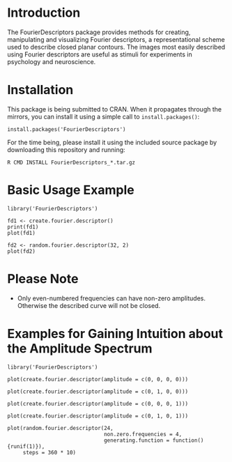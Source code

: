 # Introduction
The FourierDescriptors package provides methods for creating, manipulating and visualizing Fourier descriptors, a representational scheme used to describe closed planar contours. The images most easily described using Fourier descriptors are useful as stimuli for experiments in psychology and neuroscience.

# Installation
This package is being submitted to CRAN. When it propagates through the mirrors, you can install it using a simple call to `install.packages()`:

    install.packages('FourierDescriptors')

For the time being, please install it using the included source package by downloading this repository and running:

    R CMD INSTALL FourierDescriptors_*.tar.gz

# Basic Usage Example
    library('FourierDescriptors')
    
    fd1 <- create.fourier.descriptor()
    print(fd1)
    plot(fd1)
    
    fd2 <- random.fourier.descriptor(32, 2)
    plot(fd2)

# Please Note
* Only even-numbered frequencies can have non-zero amplitudes. Otherwise the described curve will not be closed.

# Examples for Gaining Intuition about the Amplitude Spectrum
    library('FourierDescriptors')
    
    plot(create.fourier.descriptor(amplitude = c(0, 0, 0, 0)))
    
    plot(create.fourier.descriptor(amplitude = c(0, 1, 0, 0)))
    
    plot(create.fourier.descriptor(amplitude = c(0, 0, 0, 1)))
    
    plot(create.fourier.descriptor(amplitude = c(0, 1, 0, 1)))
    
    plot(random.fourier.descriptor(24,
                                   non.zero.frequencies = 4,
                                   generating.function = function() {runif(1)}),
         steps = 360 * 10)

